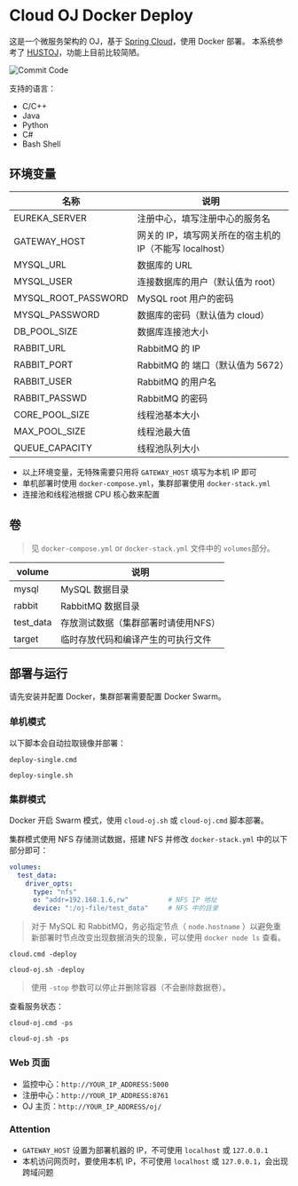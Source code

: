 # Cloud OJ Docker Deploy

这是一个微服务架构的 OJ，基于 [Spring Cloud](https://spring.io/projects/spring-cloud/)，使用 Docker 部署。
本系统参考了 [HUSTOJ](https://github.com/zhblue/hustoj)，功能上目前比较简陋。

![Commit Code](https://note-and-blog.oss-cn-beijing.aliyuncs.com/cloud_oj/commit_code.png)

支持的语言：

- C/C++
- Java
- Python
- C#
- Bash Shell

## 环境变量

名称                | 说明
--------------------|----------------------------------------------------
EUREKA_SERVER       | 注册中心，填写注册中心的服务名
GATEWAY_HOST        | 网关的 IP，填写网关所在的宿主机的 IP（不能写 localhost）
MYSQL_URL           | 数据库的 URL
MYSQL_USER          | 连接数据库的用户（默认值为 root）
MYSQL_ROOT_PASSWORD | MySQL root 用户的密码
MYSQL_PASSWORD      | 数据库的密码（默认值为 cloud） 
DB_POOL_SIZE        | 数据库连接池大小
RABBIT_URL          | RabbitMQ 的 IP
RABBIT_PORT         | RabbitMQ 的 端口（默认值为 5672）
RABBIT_USER         | RabbitMQ 的用户名
RABBIT_PASSWD       | RabbitMQ 的密码
CORE_POOL_SIZE      | 线程池基本大小
MAX_POOL_SIZE       | 线程池最大值
QUEUE_CAPACITY      | 线程池队列大小

- 以上环境变量，无特殊需要只用将 `GATEWAY_HOST` 填写为本机 IP 即可
- 单机部署时使用 `docker-compose.yml`，集群部署使用 `docker-stack.yml`
- 连接池和线程池根据 CPU 核心数来配置

## 卷

> 见 `docker-compose.yml` or `docker-stack.yml` 文件中的 `volumes`部分。

volume      | 说明
------------|----------------------------------
mysql       | MySQL 数据目录
rabbit      | RabbitMQ 数据目录
test_data   | 存放测试数据（集群部署时请使用NFS）
target      | 临时存放代码和编译产生的可执行文件

## 部署与运行

请先安装并配置 Docker，集群部署需要配置 Docker Swarm。

### 单机模式

以下脚本会自动拉取镜像并部署：

```shell
deploy-single.cmd
```

```shell
deploy-single.sh
```

### 集群模式

Docker 开启 Swarm 模式，使用 `cloud-oj.sh` 或 `cloud-oj.cmd` 脚本部署。

集群模式使用 NFS 存储测试数据，搭建 NFS 并修改 `docker-stack.yml` 中的以下部分即可：

```yaml
volumes:
  test_data:
    driver_opts:
      type: "nfs"
      o: "addr=192.168.1.6,rw"          # NFS IP 地址
      device: ":/oj-file/test_data"     # NFS 中的目录
```

> 对于 MySQL 和 RabbitMQ，务必指定节点（ `node.hostname` ）以避免重新部署时节点改变出现数据消失的现象，可以使用 `docker node ls` 查看。

```shell
cloud.cmd -deploy
```

```shell
cloud-oj.sh -deploy
```

> 使用 `-stop` 参数可以停止并删除容器（不会删除数据卷）。

查看服务状态：

```shell
cloud-oj.cmd -ps
```

```script
cloud-oj.sh -ps
```

### Web 页面

- 监控中心：`http://YOUR_IP_ADDRESS:5000`
- 注册中心：`http://YOUR_IP_ADDRESS:8761`
- OJ 主页：`http://YOUR_IP_ADDRESS/oj/`

### Attention

- `GATEWAY_HOST` 设置为部署机器的 IP，不可使用 `localhost` 或 `127.0.0.1`
- 本机访问网页时，要使用本机 IP，不可使用 `localhost` 或 `127.0.0.1`，会出现跨域问题
